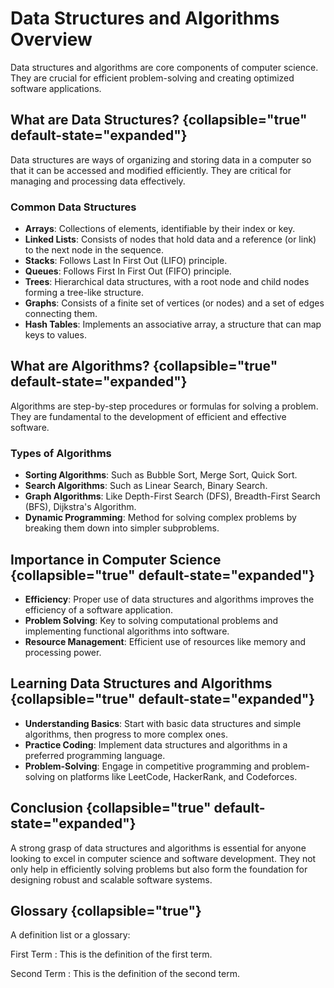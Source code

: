 # Data Structures and Algorithms Overview

Data structures and algorithms are core components of computer science. They are crucial for efficient problem-solving
and creating optimized software applications.

## What are Data Structures? {collapsible="true" default-state="expanded"}

Data structures are ways of organizing and storing data in a computer so that it can be accessed and modified
efficiently. They are critical for managing and processing data effectively.

### Common Data Structures

- **Arrays**: Collections of elements, identifiable by their index or key.
- **Linked Lists**: Consists of nodes that hold data and a reference (or link) to the next node in the sequence.
- **Stacks**: Follows Last In First Out (LIFO) principle.
- **Queues**: Follows First In First Out (FIFO) principle.
- **Trees**: Hierarchical data structures, with a root node and child nodes forming a tree-like structure.
- **Graphs**: Consists of a finite set of vertices (or nodes) and a set of edges connecting them.
- **Hash Tables**: Implements an associative array, a structure that can map keys to values.

## What are Algorithms? {collapsible="true" default-state="expanded"}

Algorithms are step-by-step procedures or formulas for solving a problem. They are fundamental to the development of
efficient and effective software.

### Types of Algorithms

- **Sorting Algorithms**: Such as Bubble Sort, Merge Sort, Quick Sort.
- **Search Algorithms**: Such as Linear Search, Binary Search.
- **Graph Algorithms**: Like Depth-First Search (DFS), Breadth-First Search (BFS), Dijkstra's Algorithm.
- **Dynamic Programming**: Method for solving complex problems by breaking them down into simpler subproblems.

## Importance in Computer Science {collapsible="true" default-state="expanded"}

- **Efficiency**: Proper use of data structures and algorithms improves the efficiency of a software application.
- **Problem Solving**: Key to solving computational problems and implementing functional algorithms into software.
- **Resource Management**: Efficient use of resources like memory and processing power.

## Learning Data Structures and Algorithms {collapsible="true" default-state="expanded"}

- **Understanding Basics**: Start with basic data structures and simple algorithms, then progress to more complex ones.
- **Practice Coding**: Implement data structures and algorithms in a preferred programming language.
- **Problem-Solving**: Engage in competitive programming and problem-solving on platforms like LeetCode, HackerRank, and
  Codeforces.

## Conclusion {collapsible="true" default-state="expanded"}

A strong grasp of data structures and algorithms is essential for anyone looking to excel in computer science and
software development. They not only help in efficiently solving problems but also form the foundation for designing
robust and scalable software systems.

## Glossary {collapsible="true"}

A definition list or a glossary:

First Term
: This is the definition of the first term.

Second Term
: This is the definition of the second term.
